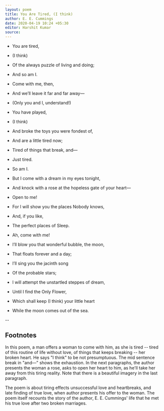 ```yaml
---
layout: poem
title: You Are Tired, (I think)
author: E. E. Cummings
date: 2020-04-19 10:24 +05:30
editor: Harshit Kumar
source: 
---
```


- You are tired,
- (I think)
- Of the always puzzle of living and doing;
- And so am I.

- Come with me, then,
- And we’ll leave it far and far away—
- (Only you and I, understand!)

- You have played,
- (I think)
- And broke the toys you were fondest of,
- And are a little tired now;
- Tired of things that break, and—
- Just tired.
- So am I.

- But I come with a dream in my eyes tonight,
- And knock with a rose at the hopeless gate of your heart—
- Open to me!
- For I will show you the places Nobody knows,
- And, if you like,
- The perfect places of Sleep.

- Ah, come with me!
- I’ll blow you that wonderful bubble, the moon,
- That floats forever and a day;
- I’ll sing you the jacinth song
- Of the probable stars;
- I will attempt the unstartled steppes of dream,
- Until I find the Only Flower,
- Which shall keep (I think) your little heart
- While the moon comes out of the sea.

--

## Footnotes

In this poem, a man offers a woman to come with him, as she is tired -- tired of this routine of life without love, of things that keeps breaking -- her broken heart. He says "I think" to be not presumptuous. The mid sentence break in "and—" shows the exhaustion. In the next paragraphs, the author presents the woman a rose, asks to open her heart to him, as he'll take her away from this tiring reality. Note that there is a beautiful imagery in the last paragraph.

The poem is about tiring effects unsuccessful love and heartbreaks, and late finding of true love, when author presents his offer to the woman. The poem itself recounts the story of the author, E. E. Cummings' life that he met his true love after two broken marriages.